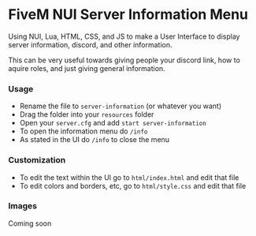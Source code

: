 # FiveM NUI Server Information Menu

Using NUI, Lua, HTML, CSS, and JS to make a User Interface to display server information, discord, and other information.

This can be very useful towards giving people your discord link, how to aquire roles, and just giving general information.

### Usage 

* Rename the file to `server-information` (or whatever you want)
* Drag the folder into your `resources` folder
* Open your `server.cfg` and add `start server-information`
* To open the information menu do `/info` 
* As stated in the UI do `/info` to close the menu

### Customization 

* To edit the text within the UI go to `html/index.html` and edit that file
* To edit colors and borders, etc, go to `html/style.css` and edit that file

### Images

Coming soon
